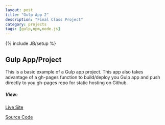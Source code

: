 ```yaml
---
layout: post
title: "Gulp App 2"
description: "Final Class Project"
category: projects
tags: [gulp,npm,node.js]
---
```

{% include JB/setup %}

## Gulp App/Project

This is a basic example of a Gulp app project. 
This app also takes advantage of a gh-pages function to build/deploy 
you Gulp app and push directly to you gh-pages repo for static hosting on Github.

##### View:

[Live Site](http://isaacdozier.github.io/gulp-hot-shot/)

[Source Code](https://github.com/isaacdozier/gulp-hot-shot)
